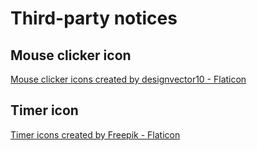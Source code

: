# Third-party notices

## Mouse clicker icon

[Mouse clicker icons created by designvector10 - Flaticon](https://www.flaticon.com/free-icon/mouse_3249525?term=mouse+clicker&page=1&position=6&origin=tag&related_id=3249525)

## Timer icon

[Timer icons created by Freepik - Flaticon](https://www.flaticon.com/free-icon/stopwatch_3867499?term=timer&page=1&position=6&origin=tag&related_id=3867499)
